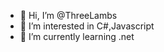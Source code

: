 - 👋 Hi, I’m @ThreeLambs
- 👀 I’m interested in C#,Javascript
- 🌱 I’m currently learning .net

<!---
ThreeLambs/ThreeLambs is a ✨ special ✨ repository because its `README.md` (this file) appears on your GitHub profile.
You can click the Preview link to take a look at your changes.
--->
